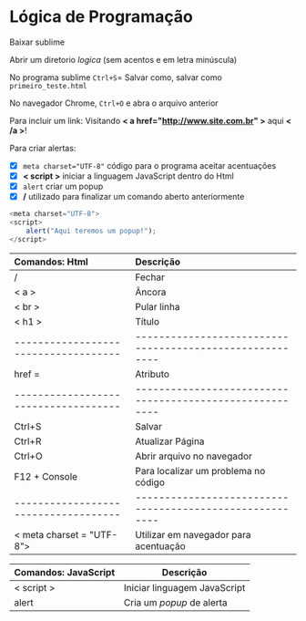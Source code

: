 # Lógica de Programação

Baixar sublime


Abrir um diretorio *logica* (sem acentos e em letra minúscula)

No programa sublime `Ctrl+S`= Salvar como, salvar como `primeiro_teste.html`

No navegador Chrome, `Ctrl+O` e abra o arquivo anterior

 Para incluir um link:
 Visitando **< a href="http://www.site.com.br" >** aqui **< /a >**!

Para criar alertas:

- [x] `meta charset="UTF-8"` código para o programa aceitar acentuações
- [x] **< script >** iniciar a linguagem JavaScript dentro do Html
- [x] `alert` criar um popup
- [x] **/** utilizado para finalizar um comando aberto anteriormente    

```javascript
<meta charset="UTF-8">
<script>
    alert("Aqui teremos um popup!");
</script>
```



Comandos: Html | Descrição
:-|:-
/ | Fechar
< a > | Âncora
< br > | Pular linha
< h1 > | Título
------------------------------------|--------------------------------------------------------
href = | Atributo
------------------------------------|--------------------------------------------------------
Ctrl+S | Salvar
Ctrl+R | Atualizar Página
Ctrl+O | Abrir arquivo no navegador
F12 + Console | Para localizar um problema no código
------------------------------------|--------------------------------------------------------
< meta charset = "UTF-8"> | Utilizar em navegador para acentuação

Comandos: JavaScript | Descrição
-|-
< script > | Iniciar linguagem JavaScript
alert | Cria um *popup* de alerta

